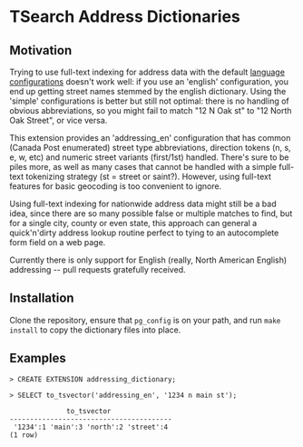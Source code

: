 # TSearch Address Dictionaries

## Motivation

Trying to use full-text indexing for address data with the default [language configurations](http://www.postgresql.org/docs/9.3/static/textsearch-dictionaries.html) doesn't work well: if you use an 'english' configuration, you end up getting street names stemmed by the english dictionary. Using the 'simple' configurations is better but still not optimal: there is no handling of obvious abbreviations, so you might fail to match "12 N Oak st" to "12 North Oak Street", or vice versa.  

This extension provides an 'addressing_en' configuration that has common (Canada Post enumerated) street type abbreviations, direction tokens (n, s, e, w, etc) and numeric street variants (first/1st) handled. There's sure to be piles more, as well as many cases that cannot be handled with a simple full-text tokenizing strategy (st = street or saint?). However, using full-text features for basic geocoding is too convenient to ignore.

Using full-text indexing for nationwide address data might still be a bad idea, since there are so many possible false or multiple matches to find, but for a single city, county or even state, this approach can general a quick'n'dirty address lookup routine perfect to tying to an autocomplete form field on a web page.

Currently there is only support for English (really, North American English) addressing -- pull requests gratefully received.

## Installation

Clone the repository, ensure that `pg_config` is on your path, and run `make install` to copy the dictionary files into place.

## Examples

    > CREATE EXTENSION addressing_dictionary;

    > SELECT to_tsvector('addressing_en', '1234 n main st');

                  to_tsvector               
    ----------------------------------------
     '1234':1 'main':3 'north':2 'street':4
    (1 row)



